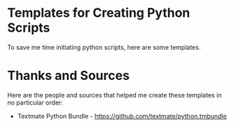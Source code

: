 # Templates for Creating Python Scripts

To save me time initiating python scripts, here are some templates.



# Thanks and Sources

Here are the people and sources that helped me create these templates in
no particular order:

* Textmate Python Bundle - https://github.com/textmate/python.tmbundle
